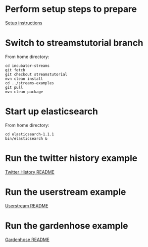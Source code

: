 # Perform setup steps to prepare #

[Setup instructions](https://github.com/w2ogroup/streams-examples/tree/master/SETUP.md "Setup")

# Switch to streamstutorial branch #

From home directory:

    cd incubator-streams
    git fetch
    git checkout streamstutorial
    mvn clean install
    cd ../streams-examples
    git pull
    mvn clean package

# Start up elasticsearch

From home directory:

    cd elasticsearch-1.1.1
    bin/elasticsearch &
    
# Run the twitter history example #

[Twitter History README](https://github.com/w2ogroup/streams-examples/tree/master/twitter-history-elasticsearch "Twitter History")

# Run the userstream example #

[Userstream README](https://github.com/w2ogroup/streams-examples/tree/master/twitter-userstream-elasticsearch "User Stream")

# Run the gardenhose example #

[Gardenhose README](https://github.com/w2ogroup/streams-examples/tree/master/twitter-gardenhose-elasticsearch "Gardenhose")
